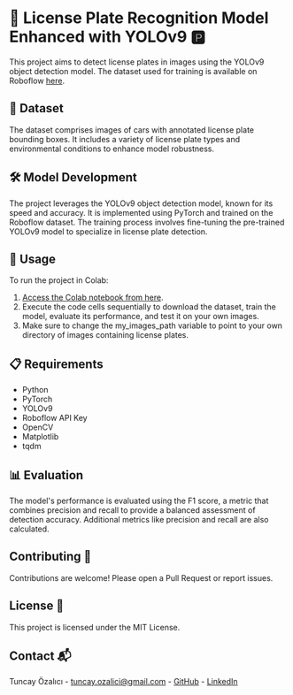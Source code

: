 # 🚗 License Plate Recognition Model Enhanced with YOLOv9 🅿️

This project aims to detect license plates in images using the YOLOv9 object detection model. The dataset used for training is available on Roboflow [here](https://universe.roboflow.com/car-speed-estimation/lph_yv9).

## 📂 Dataset

The dataset comprises images of cars with annotated license plate bounding boxes. It includes a variety of license plate types and environmental conditions to enhance model robustness.

## 🛠️ Model Development

The project leverages the YOLOv9 object detection model, known for its speed and accuracy. It is implemented using PyTorch and trained on the Roboflow dataset. The training process involves fine-tuning the pre-trained YOLOv9 model to specialize in license plate detection.

## 🚀 Usage

To run the project in Colab:

1. [Access the Colab notebook from here](https://colab.research.google.com/drive/1Jlg07L8F7cYtL_l0sf-HzEJe7CCnBVsu?usp=sharing).
2. Execute the code cells sequentially to download the dataset, train the model, evaluate its performance, and test it on your own images.
3. Make sure to change the my_images_path variable to point to your own directory of images containing license plates.

## 📋 Requirements

- Python
- PyTorch
- YOLOv9
- Roboflow API Key
- OpenCV
- Matplotlib
- tqdm

## 📊 Evaluation

The model's performance is evaluated using the F1 score, a metric that combines precision and recall to provide a balanced assessment of detection accuracy. Additional metrics like precision and recall are also calculated.


## Contributing 🤝

Contributions are welcome! Please open a Pull Request or report issues.

## License 📄

This project is licensed under the MIT License.

## Contact 📬

Tuncay Özalıcı - tuncay.ozalici@gmail.com - [GitHub](https://github.com/Tuncayozalici) - [LinkedIn](https://www.linkedin.com/in/tuncay-özalıcı)

